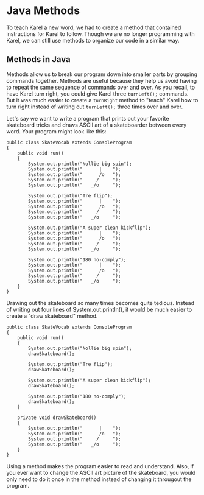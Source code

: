 # Java Methods

To teach Karel a new word, we had to create a method that contained instructions for Karel to follow. Though we are no longer programming with Karel, we can still use methods to organize our code in a similar way.


## Methods in Java

Methods allow us to break our program down into smaller parts by grouping commands together. Methods are useful because they help us avoid having to repeat the same sequence of commands over and over. As you recall, to have Karel turn right, you could give Karel three `turnLeft();` commands. But it was much easier to create a `turnRight` method to "teach" Karel how to turn right instead of writing out `turnLeft();` three times over and over.

Let's say we want to write a program that prints out your favorite skateboard tricks and draws ASCII art of a skateboarder between every word. Your program might look like this:

```
public class SkateVocab extends ConsoleProgram
{
    public void run()
    {
        System.out.println("Nollie big spin");
        System.out.println("      |    ");
        System.out.println("      /o   ");                                                                                  
        System.out.println("     /     ");
        System.out.println("   _/o     ");
        
        System.out.println("Tre flip");
        System.out.println("      |    ");
        System.out.println("      /o   ");                                                                                  
        System.out.println("     /     ");
        System.out.println("   _/o     ");
        
        System.out.println("A super clean kickflip");
        System.out.println("      |    ");
        System.out.println("      /o   ");                                                                                  
        System.out.println("     /     ");
        System.out.println("   _/o     ");
        
        System.out.println("180 no-comply");
        System.out.println("      |    ");
        System.out.println("      /o   ");                                                                                  
        System.out.println("     /     ");
        System.out.println("   _/o     ");
    }
}
```

Drawing out the skateboard so many times becomes quite tedious. Instead of writing out four lines of System.out.println(), it would be much easier to create a "draw skateboard" method.

```
public class SkateVocab extends ConsoleProgram
{
    public void run()
    {
        System.out.println("Nollie big spin");
        drawSkateboard();
        
        System.out.println("Tre flip");
        drawSkateboard();
        
        System.out.println("A super clean kickflip");
        drawSkateboard();
        
        System.out.println("180 no-comply");
        drawSkateboard();
    }
    
    private void drawSkateboard()
    {
        System.out.println("      |    ");
        System.out.println("      /o   ");                                                                                  
        System.out.println("     /     ");
        System.out.println("   _/o     ");
    }
}
```

Using a method makes the program easier to read and understand. Also, if you ever want to change the ASCII art picture of the skateboard, you would only need to do it once in the method instead of changing it througout the program.
